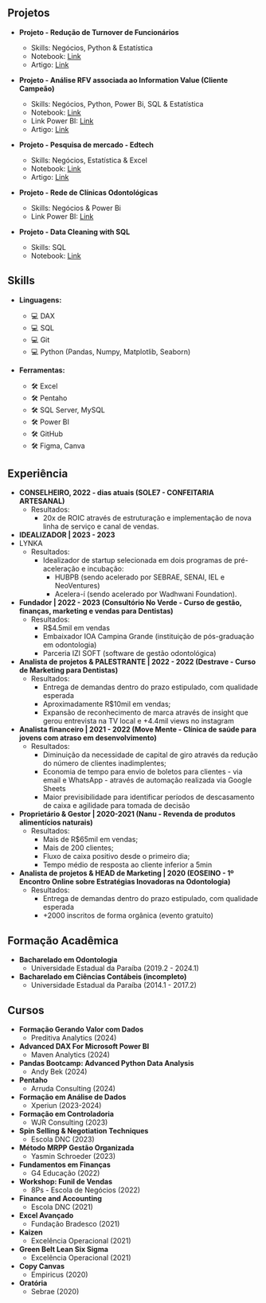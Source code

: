 ## **Projetos**

- **Projeto - Redução de Turnover de Funcionários**
  - Skills: Negócios, Python & Estatística
  - Notebook: [Link](https://github.com/iuryleal/Reducao-de-Turnover)
  - Artigo: [Link](https://medium.com/@iuryleal/redu%C3%A7%C3%A3o-de-turnover-0dd0f4f31f95)

- **Projeto - Análise RFV associada ao Information Value (Cliente Campeão)**
  - Skills: Negócios, Python, Power Bi, SQL & Estatística
  - Notebook: [Link](https://github.com/iuryleal/RFV-Information-Value)
  - Link Power BI: [Link](https://app.powerbi.com/view?r=eyJrIjoiZTlhNWFiNGYtMzlkNi00NjJjLThlYTEtMzk2OTAzMzc3OTUyIiwidCI6ImQyOGI5MzEwLWE5NzQtNGRjOC1iMDg4LTZmMTdhNTJjNjc2MiJ9)
  - Artigo: [Link](https://medium.com/@iuryleal/an%C3%A1lise-rfv-associada-ao-information-value-cliente-campe%C3%A3o-e5104c18c144)
 
- **Projeto - Pesquisa de mercado - Edtech**
  - Skills: Negócios, Estatística & Excel
  - Notebook:  [Link](https://github.com/iuryleal/PesquisaMercadoEdtech)
  - Artigo: [Link](https://medium.com/@iuryleal/pesquisa-de-mercado-edtech-de1c28eb72b5)

- **Projeto - Rede de Clínicas Odontológicas**
  - Skills: Negócios & Power Bi
  - Link Power BI: [Link](https://app.powerbi.com/view?r=eyJrIjoiZDJiNDk3MTMtMzZjNy00OTliLTlhYzMtNWFkNThjNGEyZTJmIiwidCI6ImQyOGI5MzEwLWE5NzQtNGRjOC1iMDg4LTZmMTdhNTJjNjc2MiJ9)
  
- **Projeto - Data Cleaning with SQL**
  - Skills: SQL
  - Notebook: [Link](https://github.com/iuryleal/Data-Cleaning-with-SQL)

## **Skills**
- **Linguagens:**
  - 💻 DAX
  - 💻 SQL
  - 💻 Git
  - 💻 Python (Pandas, Numpy, Matplotlib, Seaborn)

- **Ferramentas:**
  - 🛠️ Excel
  - 🛠️ Pentaho 
  - 🛠️ SQL Server, MySQL
  - 🛠️ Power BI
  - 🛠️ GitHub
  - 🛠️ Figma, Canva

## **Experiência**
- **CONSELHEIRO, 2022 - dias atuais (SOLE7 - CONFEITARIA ARTESANAL)**
  - Resultados:
    - 20x de ROIC através de estruturação e implementação de nova linha de serviço e canal de vendas.
- **IDEALIZADOR | 2023 - 2023**
- LYNKA
  - Resultados:
    - Idealizador de startup selecionada em dois programas de pré-aceleração e incubação: 
        - HUBPB (sendo acelerado por SEBRAE, SENAI, IEL e NeoVentures) 
        - Acelera-í (sendo acelerado por Wadhwani Foundation).
- **Fundador | 2022 - 2023 (Consultório No Verde - Curso de gestão, finanças, marketing e vendas para Dentistas)**
  - Resultados:
    - R$4.5mil em vendas
    - Embaixador IOA Campina Grande (instituição de pós-graduação em odontologia)
    - Parceria IZI SOFT (software de gestão odontológica)
- **Analista de projetos & PALESTRANTE | 2022 - 2022 (Destrave - Curso de Marketing para Dentistas)**
  - Resultados:
    - Entrega de demandas dentro do prazo estipulado, com qualidade esperada
    - Aproximadamente R$10mil em vendas;
    - Expansão de reconhecimento de marca através de insight que gerou entrevista na TV local e +4.4mil views no instagram
- **Analista financeiro | 2021 - 2022 (Move Mente - Clínica de saúde para jovens com atraso em desenvolvimento)**
  - Resultados:
    - Diminuição da necessidade de capital de giro através da redução do número de clientes inadimplentes;
    - Economia de tempo para envio de boletos para clientes - via email e WhatsApp - através de automação realizada via Google Sheets
    - Maior previsibilidade para identificar períodos de descasamento de caixa e agilidade para tomada de decisão
- **Proprietário & Gestor  | 2020-2021 (Nanu - Revenda de produtos alimentícios naturais)**
  - Resultados:
    - Mais de R$65mil em vendas; 
    - Mais de 200 clientes;
    - Fluxo de caixa positivo desde o primeiro dia;
    - Tempo médio de resposta ao cliente inferior a 5min
- **Analista de projetos & HEAD de Marketing | 2020  (EOSEINO - 1º Encontro Online sobre Estratégias Inovadoras na Odontologia)**
  - Resultados:
    - Entrega de demandas dentro do prazo estipulado, com qualidade esperada
    - +2000 inscritos de forma orgânica (evento gratuito)
    
## **Formação Acadêmica**
- **Bacharelado em Odontologia**
  - Universidade Estadual da Paraíba (2019.2 - 2024.1)
- **Bacharelado em Ciências Contábeis (incompleto)**
  - Universidade Estadual da Paraíba (2014.1 - 2017.2)

## **Cursos**
- **Formação Gerando Valor com Dados** 
  -  Preditiva Analytics (2024)
- **Advanced DAX For Microsoft Power BI**
  - Maven Analytics (2024)
- **Pandas Bootcamp: Advanced Python Data Analysis**
  - Andy Bek (2024)
- **Pentaho**
  - Arruda Consulting (2024)
- **Formação em Análise de Dados**
  - Xperiun (2023-2024)
- **Formação em Controladoria**
  - WJR Consulting (2023)
- **Spin Selling & Negotiation Techniques**
  - Escola DNC (2023)
- **Método MRPP Gestão Organizada**
  - Yasmin Schroeder (2023)
- **Fundamentos em Finanças**
  - G4 Educação (2022)
- **Workshop: Funil de Vendas**
  - 8Ps - Escola de Negócios (2022)
- **Finance and Accounting**
  - Escola DNC (2021)
- **Excel Avançado**
  - Fundação Bradesco (2021)
- **Kaizen**
  - Excelência Operacional (2021)
- **Green Belt Lean Six Sigma**
  - Excelência Operacional (2021)
- **Copy Canvas**
  - Empiricus (2020)
- **Oratória**
  - Sebrae (2020)
